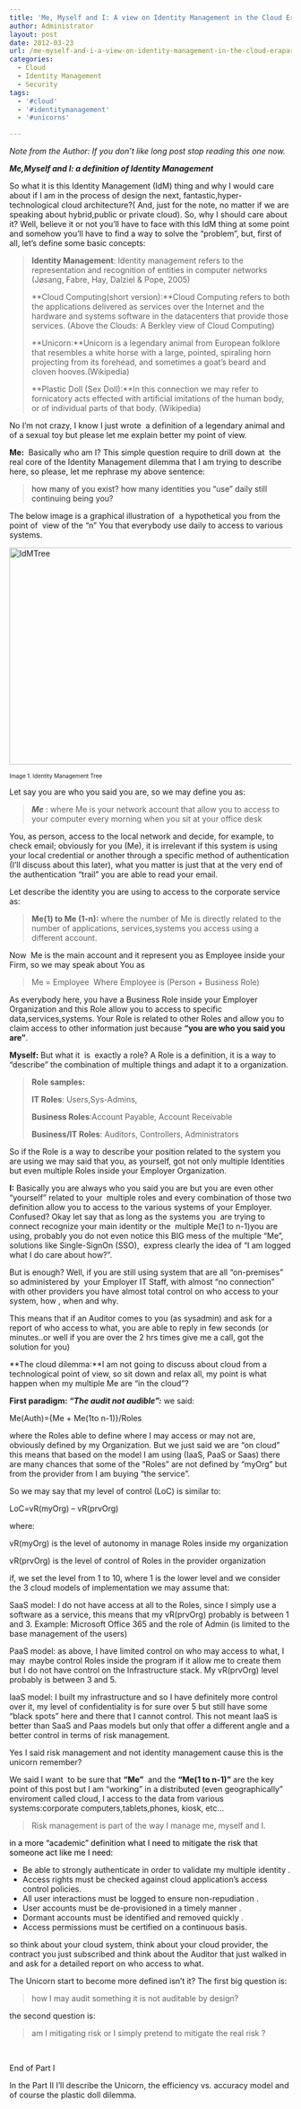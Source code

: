 ```yaml
---
title: 'Me, Myself and I: A view on Identity Management in the Cloud Era–Part I'
author: Administrator
layout: post
date: 2012-03-23
url: /me-myself-and-i-a-view-on-identity-management-in-the-cloud-erapart-i/
categories:
  - Cloud
  - Identity Management
  - Security
tags:
  - '#cloud'
  - '#identitymanagement'
  - '#unicorns'

---
```

_Note from the Author: If you don’t like long post stop reading this one now._

**_Me,Myself and I: a definition of Identity Management_**

So what it is this Identity Management (IdM) thing and why I would care about if I am in the process of design the next, fantastic,hyper-technological cloud architecture?( And, just for the note, no matter if we are speaking about hybrid,public or private cloud). So, why I should care about it? Well, believe it or not you’ll have to face with this IdM thing at some point and somehow you’ll have to find a way to solve the “problem”, but, first of all, let’s define some basic concepts:

> **Identity Management**: Identity management refers to the representation and recognition of entities in computer networks (Jøsang, Fabre, Hay, Dalziel & Pope, 2005)
> 
> **Cloud Computing(short version):**Cloud Computing refers to both the applications delivered as services over the Internet and the hardware and systems software in the datacenters that provide those services. (Above the Clouds: A Berkley view of Cloud Computing) 
> 
> **Unicorn:**Unicorn is a legendary animal from European folklore that resembles a white horse with a large, pointed, spiraling horn projecting from its forehead, and sometimes a goat&#8217;s beard and cloven hooves.(Wikipedia)
> 
> **Plastic Doll (Sex Doll):**In this connection we may refer to fornicatory acts effected with artificial imitations of the human body, or of individual parts of that body. (Wikipedia)

No I’m not crazy, I know I just wrote&#160; a definition of a legendary animal and of a sexual toy but please let me explain better my point of view. 

**Me:**&#160; Basically who am I? This simple question require to drill down at&#160; the real core of the Identity Management dilemma that I am trying to describe here, so please, let me rephrase my above sentence: 

> <font color="#333333">how many of you exist? how many identities you “use” daily still continuing being you?</font>

The below image is a graphical illustration of&#160; a hypothetical you from the point of&#160; view of the “n” You that everybody use daily to access to various systems.

[<img style="background-image: none; border-right-width: 0px; padding-left: 0px; padding-right: 0px; display: inline; border-top-width: 0px; border-bottom-width: 0px; border-left-width: 0px; padding-top: 0px" title="IdMTree" border="0" alt="IdMTree" src="http://alfweb.com/blog/wp-content/uploads/2012/03/IdMTree_thumb.jpg" width="661" height="387" />][1]

<font size="1">Image 1. Identity Management Tree</font>

Let say you are who you said you are, so we may define you as:

> **_Me_** : where Me is your network account that allow you to access to your computer every morning when you sit at your office desk

You, as person, access to the local network and decide, for example, to check email; obviously for you (Me), it is irrelevant if this system is using your local credential or another through a specific method of authentication (I’ll discuss about this later), what you matter is just that at the very end of the authentication “trail” you are able to read your email.

Let describe the identity you are using to access to the corporate service as:

> **Me(1) to Me (1-n):** where the number of Me is directly related to the number of applications, services,systems you access using a different account.

Now&#160; Me is the main account and it represent you as Employee inside your Firm, so we may speak about You as

> Me = Employee&#160; Where Employee is (Person + Business Role)

As everybody here, you have a Business Role inside your Employer Organization and this Role allow you to access to specific data,services,systems. Your Role is related to other Roles and allow you to claim access to other information just because **“you are who you said you are”**. 

**Myself:** But what it&#160; is&#160; exactly a role? A Role is a definition, it is a way to “describe” the combination of multiple things and adapt it to a organization. 

> **Role samples:**
> 
> **IT Roles**: Users,Sys-Admins,
> 
> **Business Roles**:Account Payable, Account Receivable
> 
> **Business/IT Roles**: Auditors, Controllers, Administrators

So if the Role is a way to describe your position related to the system you are using we may said that you, as yourself, got not only multiple Identities but even multiple Roles inside your Employer Organization.

**I:** Basically you are always who you said you are but you are even other “yourself” related to your&#160; multiple roles and every combination of those two definition allow you to access to the various systems of your Employer. Confused? Okay let say that as long as the systems you&#160; are trying to connect recognize your main identity or the&#160; multiple Me(1 to n-1)you are using, probably you do not even notice this BIG mess of the multiple “Me”, solutions like Single-SignOn (SSO),&#160; express clearly the idea of “I am logged what I do care about how?”.

But is enough? Well, if you are still using system that are all “on-premises” so administered by&#160; your Employer IT Staff, with almost “no connection” with other providers you have almost total control on who access to your system, how , when and why.

This means that if an Auditor comes to you (as sysadmin) and ask for a report of who access to what, you are able to reply in few seconds (or minutes..or well if you are over the 2 hrs times give me a call, got the solution for you)

**The cloud dilemma:**I am not going to discuss about cloud from a technological point of view, so sit down and relax all, my point is what happen when my multiple Me are “in the cloud”?

**First paradigm: _“The audit not audible”:_** we said:

Me(Auth)={Me + Me(1to n-1)}/Roles

where the Roles able to define where I may access or may not are, obviously defined by my Organization. But we just said we are “on cloud” this means that based on the model I am using (IaaS, PaaS or Saas) there are many chances that some of the “Roles” are not defined by “myOrg” but from the provider from I am buying “the service”.

So we may say that my level of control (LoC) is similar to:

LoC=vR(myOrg) – vR(prvOrg)

where:

vR(myOrg) is the level of autonomy in manage Roles inside my organization 

vR(prvOrg) is the level of control of Roles in the provider organization

if, we set the level from 1 to 10, where 1 is the lower level and we consider the 3 cloud models of implementation we may assume that:

SaaS model: I do not have access at all to the Roles, since I simply use a software as a service, this means that my vR(prvOrg) probably is between 1 and 3. Example: Microsoft Office 365 and the role of Admin (is limited to the base management of the users)

PaaS model: as above, I have limited control on who may access to what, I may&#160; maybe control Roles inside the program if it allow me to create them but I do not have control on the Infrastructure stack. My vR(prvOrg) level probably is between 3 and 5.

IaaS model: I built my infrastructure and so I have definitely more control over it, my level of confidentiality is for sure over 5 but still have some “black spots” here and there that I cannot control. This not meant IaaS is better than SaaS and Paas models but only that offer a different angle and a better control in terms of risk management.

Yes I said risk management and not identity management cause this is the unicorn remember?

We said I want&#160; to be sure that **“Me”**&#160; and the **“Me(1 to n-1)”** are the key point of this post but I am “working” in a distributed (even geographically” enviroment called cloud, I access to the data from various systems:corporate computers,tablets,phones, kiosk, etc…

> Risk management is part of the way I manage me, myself and I.

<font color="#000000">in a more “academic” definition what I need to mitigate the risk that someone act like me I need:</font>

  * Be able to strongly authenticate in order to validate my multiple identity .
  * Access rights must be checked against cloud application&#8217;s access control policies.
  * All user interactions must be logged to ensure non-repudiation .
  * User accounts must be de-provisioned in a timely manner .
  * Dormant accounts must be identified and removed quickly .
  * Access permissions must be certified on a continuous basis.

so think about your cloud system, think about your cloud provider, the contract you just subscribed and think about the Auditor that just walked in and ask for a detailed report on who access to what.

The Unicorn start to become more defined isn&#8217;t it? The first big question is:

> how I may audit something it is not auditable by design?

the second question is:

> am I mitigating risk or I simply pretend to mitigate the real risk ?

&#160;

End of Part I

In the Part II I’ll describe the Unicorn, the efficiency vs. accuracy model and of course the plastic doll dilemma.

 [1]: http://alfweb.com/blog/wp-content/uploads/2012/03/IdMTree.jpg